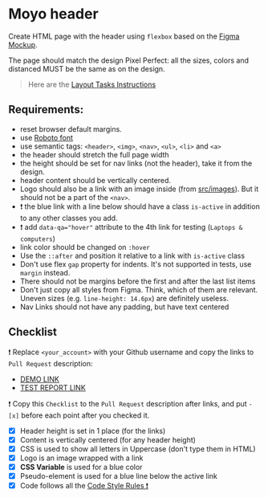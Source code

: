   # Moyo header
  Create HTML page with the header using `flexbox` based on the [Figma Mockup](https://www.figma.com/file/1sog2rmfyCjnVxkeZ3ptnc/MOYO-%2F-Header?node-id=0%3A1&mode=dev).

  The page should match the design Pixel Perfect: all the sizes, colors and distanced MUST be the same as on the design.

  > Here are the [Layout Tasks Instructions](https://mate-academy.github.io/layout_task-guideline)

  ## Requirements:

  - reset browser default margins.
  - use [Roboto font](https://fonts.google.com/specimen/Roboto)
  - use semantic tags: `<header>`, `<img>`, `<nav>`, `<ul>`, `<li>` and `<a>`
  - the header should stretch the full page width
  - the height should be set for nav links (not the header), take it from the design.
  - header content should be vertically centered.
  - Logo should also be a link with an image inside (from [src/images](src/images)). But it should not be a part of the `<nav>`.
  - ❗️ the blue link with a line below should have a class `is-active` in addition to any other classes you add.
  - ❗️ add `data-qa="hover"` attribute to the 4th link for testing (`Laptops & computers`)
  - link color should be changed on `:hover`
  - Use the `::after` and position it relative to a link with `is-active` class
  - Don't use flex `gap` property for indents. It's not supported in tests, use `margin` instead.
  - There should not be margins before the first and after the last list items
  - Don't just copy all styles from Figma. Think, which of them are relevant. Uneven sizes (e.g. `line-height: 14.6px`) are definitely useless.
  - Nav Links should not have any padding, but have text centered

  ## Checklist

  ❗️ Replace `<your_account>` with your Github username and copy the links to `Pull Request` description:

  - [DEMO LINK](https://TiFAu.github.io/layout_moyo-header/)
  - [TEST REPORT LINK](https://TiFAu.github.io/layout_moyo-header/report/html_report/)

  ❗️ Copy this `Checklist` to the `Pull Request` description after links, and put `- [x]` before each point after you checked it.

  - [x] Header height is set in 1 place (for the links)
  - [x] Content is vertically centered (for any header height)
  - [x] CSS is used to show all letters in Uppercase (don't type them in HTML)
  - [x] Logo is an image wrapped with a link
  - [x] **CSS Variable** is used for a blue color
  - [x] Pseudo-element is used for a blue line below the active link
  - [x] Code follows all the [Code Style Rules ❗️](./checklist.md)
